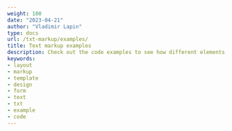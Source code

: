 ```yaml
---
weight: 100
date: "2023-04-21"
author: "Vladimir Lapin"
type: docs
url: /txt-markup/examples/
title: Text markup examples
description: Check out the code examples to see how different elements can be used and combined with each other.
keywords:
- layout
- markup
- template
- design
- form
- text
- txt
- example
- code
---
```

